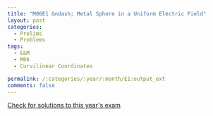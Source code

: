 ```yaml
---
title: "M06E1 &ndash; Metal Sphere in a Uniform Electric Field"
layout: post
categories:
  - Prelims
  - Problems
tags:
  - E&M
  - M06
  - Curvilinear Coordinates

permalink: /:categories/:year/:month/E1:output_ext
comments: false
---
```

<object data="2006M1E.pdf" type="application/pdf" width="100%" height="500"></object>
<div class="message"><a href='https://princetonprelim.com/prelim/17/'>Check for solutions to this year's exam</a></div>